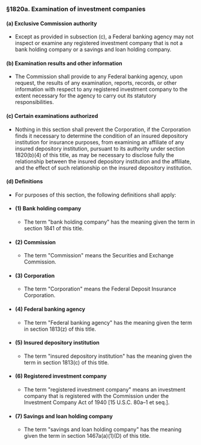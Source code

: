 ### §1820a. Examination of investment companies
#### (a) Exclusive Commission authority
* Except as provided in subsection (c), a Federal banking agency may not inspect or examine any registered investment company that is not a bank holding company or a savings and loan holding company.

#### (b) Examination results and other information
* The Commission shall provide to any Federal banking agency, upon request, the results of any examination, reports, records, or other information with respect to any registered investment company to the extent necessary for the agency to carry out its statutory responsibilities.

#### (c) Certain examinations authorized
* Nothing in this section shall prevent the Corporation, if the Corporation finds it necessary to determine the condition of an insured depository institution for insurance purposes, from examining an affiliate of any insured depository institution, pursuant to its authority under section 1820(b)(4) of this title, as may be necessary to disclose fully the relationship between the insured depository institution and the affiliate, and the effect of such relationship on the insured depository institution.

#### (d) Definitions
* For purposes of this section, the following definitions shall apply:

* #### (1) Bank holding company
  * The term "bank holding company" has the meaning given the term in section 1841 of this title.

* #### (2) Commission
  * The term "Commission" means the Securities and Exchange Commission.

* #### (3) Corporation
  * The term "Corporation" means the Federal Deposit Insurance Corporation.

* #### (4) Federal banking agency
  * The term "Federal banking agency" has the meaning given the term in section 1813(z) of this title.

* #### (5) Insured depository institution
  * The term "insured depository institution" has the meaning given the term in section 1813(c) of this title.

* #### (6) Registered investment company
  * The term "registered investment company" means an investment company that is registered with the Commission under the Investment Company Act of 1940 [15 U.S.C. 80a–1 et seq.].

* #### (7) Savings and loan holding company
  * The term "savings and loan holding company" has the meaning given the term in section 1467a(a)(1)(D) of this title.